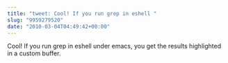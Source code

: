 ```yaml
---
title: "tweet: Cool! If you run grep in eshell "
slug: "9959279520"
date: "2010-03-04T04:49:42+00:00"
---
```

Cool! If you run grep in eshell under emacs, you get the results highlighted in a custom buffer.